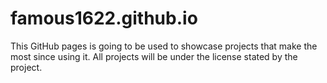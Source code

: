 # famous1622.github.io
This GitHub pages is going to be used to showcase projects that make the most since using it.
All projects will be under the license stated by the project.
